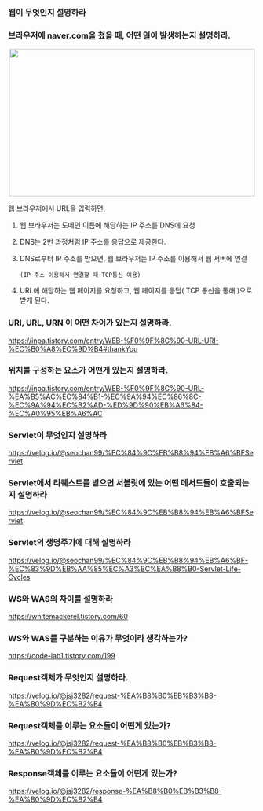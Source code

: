 ### 웹이 무엇인지 설명하라 

### 브라우저에 naver.com을 쳤을 때, 어떤 일이 발생하는지 설명하라. 


<p align="center">
<img src="https://github.com/dnzp75/Java/assets/105201451/fef8a434-fff0-403f-b33d-4f00e8a3f615" width="500" height="300"/>

웹 브라우저에서 URL을 입력하면, 

1. 웹 브라우저는 도메인 이름에 해당하는 IP 주소를 DNS에 요청
2. DNS는 2번 과정처럼 IP 주소를 응답으로 제공한다.
3. DNS로부터 IP 주소를 받으면, 웹 브라우저는 IP 주소를 이용해서 웹 서버에 연결

       (IP 주소 이용해서 연결할 때 TCP통신 이용)

1. URL에 해당하는 웹 페이지를 요청하고, 웹 페이지를 응답( TCP 통신을 통해 )으로 받게 된다.


### URI, URL, URN 이 어떤 차이가 있는지 설명하라. 

https://inpa.tistory.com/entry/WEB-%F0%9F%8C%90-URL-URI-%EC%B0%A8%EC%9D%B4#thankYou

### 위치를 구성하는 요소가 어떤게 있는지 설명하라.

https://inpa.tistory.com/entry/WEB-%F0%9F%8C%90-URL-%EA%B5%AC%EC%84%B1-%EC%9A%94%EC%86%8C-%EC%9A%94%EC%B2%AD-%ED%9D%90%EB%A6%84-%EC%A0%95%EB%A6%AC


### Servlet이 무엇인지 설명하라 

https://velog.io/@seochan99/%EC%84%9C%EB%B8%94%EB%A6%BFServlet

### Servlet에서 리퀘스트를 받으면 서블릿에 있는 어떤 메서드들이 호출되는지 설명하라 

https://velog.io/@seochan99/%EC%84%9C%EB%B8%94%EB%A6%BFServlet

### Servlet의 생명주기에 대해 설명하라

https://velog.io/@seochan99/%EC%84%9C%EB%B8%94%EB%A6%BF-%EC%83%9D%EB%AA%85%EC%A3%BC%EA%B8%B0-Servlet-Life-Cycles

### WS와 WAS의 차이를 설명하라 

https://whitemackerel.tistory.com/60

### WS와 WAS를 구분하는 이유가 무엇이라 생각하는가?

https://code-lab1.tistory.com/199

### Request객체가 무엇인지 설명하라. 

https://velog.io/@jsj3282/request-%EA%B8%B0%EB%B3%B8-%EA%B0%9D%EC%B2%B4

### Request객체를 이루는 요소들이 어떤게 있는가?

https://velog.io/@jsj3282/request-%EA%B8%B0%EB%B3%B8-%EA%B0%9D%EC%B2%B4

### Response객체를 이루는 요소들이 어떤게 있는가? 

https://velog.io/@jsj3282/response-%EA%B8%B0%EB%B3%B8-%EA%B0%9D%EC%B2%B4
